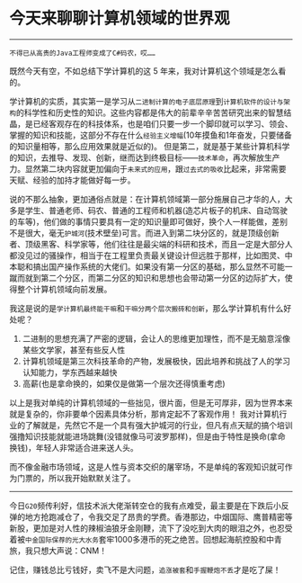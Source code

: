 # 今天来聊聊计算机领域的世界观
----

	不得已从高贵的Java工程师变成了C#码农，哎……

既然今天有空，不如总结下学计算机的这 5 年来，我对计算机这个领域是怎么看的。

学计算机的实质，其实第一是学习从`二进制计算的电子底层原理`到`计算机软件的设计与架构`的科学性和历史性的知识。这些内容都是伟大的前辈辛辛苦苦研究出来的智慧结晶，是已经客观存在的科技体系，也是咱们只要一步一个脚印就可以学习、领会、掌握的知识和技能，这部分不存在什么`经验主义增幅`(10年摸鱼和1年奋发，只要储备的知识量相等，那么应用效果就是近似的)。
但是第二，就是基于某些计算机科学的知识，去推导、发现、创新，继而达到终极目标——`技术革命`，再次解放生产力。显然第二块内容就更加偏向于`未来式的应用`，跟`过去式的吸收`比起来，非常需要天赋、经验的加持才能做好每一步。

说的不那么抽象，更加通俗点就是：在计算机领域第一部分施展自己才华的人，大多是学生、普通老师、码农、普通的工程师和机器(造芯片板子的机床、自动驾驶的车等)，他们做的事情只要具有一定的知识量即可做好，换个人一样能做，差别不是很大，毫无`护城河`(技术壁垒)可言。而进入到第二块分区的，就是顶级创新者、顶级黑客、科学家等，他们往往是最尖端的科研和技术，而且一定是大部分人都没见过的骚操作，相当于在工程里负责最关键设计但远胜于那样，比如图灵、中本聪和搞出国产操作系统的大佬们。如果没有第一分区的基础，那么显然不可能一蹴而就到第二个分区，而第二分区的知识和思想也会带动第一分区的边际扩大，使得整个计算机领域向前发展。

我这是说的是`学计算机最终能干嘛`和`干嘛分两个层次搬砖和创新`，那么学计算机有什么好处呢？

1. 二进制的思想充满了严密的逻辑，会让人的思维更加理性，而不是无脑意淫像某些文学家，甚至有些反人性
2. 计算机领域是第三次科技革命的产物，发展极快，因此培养和挑战了人的学习认知能力，学东西越来越快
3. 高薪(也是拿命换的，如果仅是做第一个层次还得慎重考虑)

以上是我对单纯的计算机领域的一些拙见，很片面，但是无可厚非，因为世界本来就是复杂的，你非要单个因素具体分析，那肯定起不了客观作用！
我对计算机行业的了解就是，先然它不是一个具有强大护城河的行业，但凡有点天赋的搞个培训强撸知识技能就能进场跳舞(没错就像马可波罗那样)，但是由于特性是换命(拿命换钱)，年轻人非常适合进来送人头。


而不像金融市场领域，这是人性与资本交织的屠宰场，不是单纯的客观知识就可作为门票的，所以我开始默默关注了。

----
今日`G20`频传利好，信技术派大佬渐转空仓的我有点难受，最主要是在下跌后小反弹的地方抢跑减仓了，令我交足了昂贵的学费。香港那边，中烟国际、鹰普精密等新股，更加是对人性的辣椒油狼牙金刚鞭，流下了没吃到大肉的眼泪之外，也忍受着被`中金国际保荐的光大水务`套牢1000多港币的死之绝苦。回想起海航控股和中青旅，我只想大声说：CNM！

记住，赚钱总比亏钱好，卖飞不是大问题，`追涨被套`和`手握鞭炮不丢`才是吃了屎！
